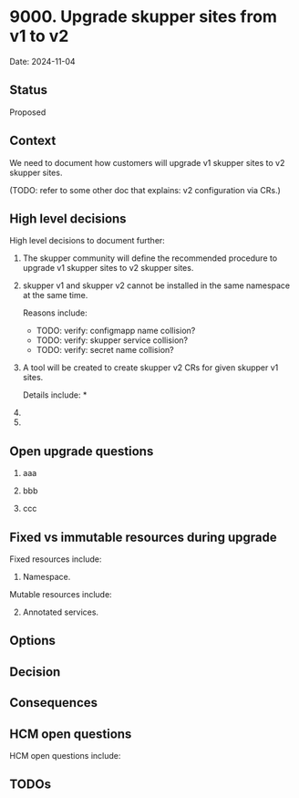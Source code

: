 # 9000. Upgrade skupper sites from v1 to v2

Date: 2024-11-04

## Status

Proposed

## Context

We need to document how customers will upgrade v1 skupper sites to
v2 skupper sites.

(TODO: refer to some other doc that explains: v2 configuration via CRs.)

## High level decisions

High level decisions to document further:

1. The skupper community will define the recommended procedure
   to upgrade v1 skupper sites to v2 skupper sites.

2. skupper v1 and skupper v2 cannot be installed in the same
   namespace at the same time.

   Reasons include:
     * TODO: verify: configmapp name collision?
     * TODO: verify: skupper service collision?
     * TODO: verify: secret name collision?

3. A tool will be created to create skupper v2 CRs for given
   skupper v1 sites. 

   Details include:
     *  

4. 

5. 

## Open upgrade questions

1. aaa 

2. bbb

3. ccc

## Fixed vs immutable resources during upgrade

Fixed resources include:

1. Namespace.  

Mutable resources include:

2. Annotated services.

## Options

## Decision

## Consequences

## HCM open questions

HCM open questions include:

## TODOs
